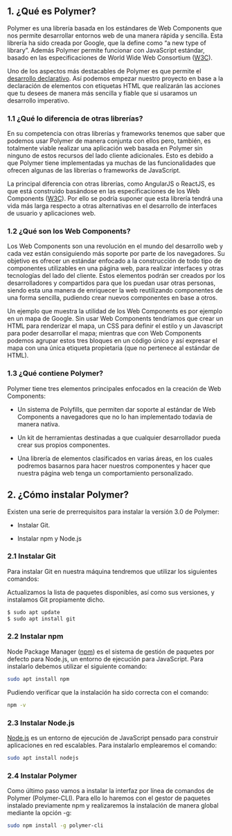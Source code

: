 ## 1. ¿Qué es Polymer?

Polymer es una librería basada en los estándares de Web Components que nos permite desarrollar entornos web de una manera rápida y sencilla. Esta librería ha sido creada por Google, que la define como “a new type of library”. Además Polymer permite funcionar con JavaScript estándar, basado en las especificaciones de World Wide Web Consortium ([W3C]). 

Uno de los aspectos más destacables de Polymer es que permite el [desarrollo declarativo]. Así podemos empezar nuestro proyecto en base a la declaración de elementos con etiquetas HTML que realizarán las acciones que tu desees de manera más sencilla y fiable que si usaramos un desarrollo imperativo.

### 1.1 ¿Qué lo diferencia de otras librerías?

En su competencia con otras librerías y frameworks tenemos que saber que podemos usar Polymer de manera conjunta con ellos pero, también, es totalmente viable realizar una aplicación web basada en Polymer sin ninguno de estos recursos del lado cliente  adicionales. Esto es debido a que Polymer tiene implementadas ya muchas de las funcionalidades que ofrecen algunas de las librerías o frameworks de JavaScript. 

La principal diferencia con otras librerías, como AngularJS o ReactJS, es que está construido basándose en las especificaciones de los Web Components ([W3C]). Por ello se podría suponer que esta librería tendrá una vida más larga respecto a otras alternativas en el desarrollo de interfaces de usuario y aplicaciones web.

### 1.2 ¿Qué son los Web Components?

Los Web Components son una revolución en el mundo del desarrollo web y cada vez están consiguiendo más soporte por parte de los navegadores. Su objetivo es ofrecer un estándar enfocado a la construcción de todo tipo de componentes utilizables en una página web, para realizar interfaces y otras tecnologías del lado del cliente. Estos elementos podrán ser creados por los desarrolladores y  compartidos para que los puedan usar otras personas, siendo esta una manera de enriquecer la web reutilizando componentes de una forma sencilla, pudiendo crear nuevos componentes en base a otros.

Un ejemplo que muestra la utilidad de los Web Components es por ejemplo en un mapa de Google. Sin usar Web Components tendríamos que crear un HTML para renderizar el mapa, un CSS para definir el estilo y un Javascript para poder desarrollar el mapa; mientras que con Web Components podemos agrupar estos tres bloques en un código único y así expresar el mapa con una única etiqueta propietaria (que no pertenece al estándar de HTML).

### 1.3 ¿Qué contiene Polymer?

Polymer tiene tres elementos principales enfocados en la creación de Web Components:

* Un sistema de Polyfills, que permiten dar soporte al estándar de Web Components a navegadores que no lo han implementado todavía de manera nativa.

* Un kit de herramientas destinadas a que cualquier desarrollador pueda crear sus propios componentes.

* Una librería de elementos clasificados en varias áreas, en los cuales podremos basarnos para hacer nuestros componentes y hacer que nuestra página web tenga un comportamiento personalizado.


## 2. ¿Cómo instalar Polymer?

Existen una serie de prerrequisitos para instalar la versión 3.0 de Polymer:

* Instalar Git.

* Instalar npm y Node.js

### 2.1 Instalar Git

Para instalar Git en nuestra máquina tendremos que utilizar los siguientes comandos:

Actualizamos la lista de paquetes disponibles, así como sus versiones, y instalamos Git propiamente dicho.
```sh
$ sudo apt update
$ sudo apt install git
```

### 2.2 Instalar npm

Node Package Manager ([npm]) es el sistema de gestión de paquetes por defecto para Node.js, un entorno de ejecución para JavaScript. 
Para instalarlo debemos utilizar el siguiente comando: 
```sh
sudo apt install npm
```
Pudiendo verificar que la instalación ha sido correcta con el comando:
```sh
npm -v
```

### 2.3 Instalar Node.js

[Node.js] es un entorno de ejecución de JavaScript pensado para construir aplicaciones en red escalables. 
Para instalarlo emplearemos el comando:
```sh
sudo apt install nodejs
```

### 2.4 Instalar Polymer

Como último paso vamos a instalar la interfaz por línea de comandos de Polymer (Polymer-CLI). Para ello lo haremos con el gestor de paquetes instalado previamente npm y realizaremos la instalación de manera global mediante la opción -g:
```sh
sudo npm install -g polymer-cli
```

[W3C]: https://www.w3c.es 

[desarrollo declarativo]: https://prezi.com/7vcuauwjiqzf/programacion-declarativa-vs-programacion-imperativa/

[npm]: https://devcode.la/blog/que-es-npm/

[Node.js]: https://nodejs.org/es/about/
